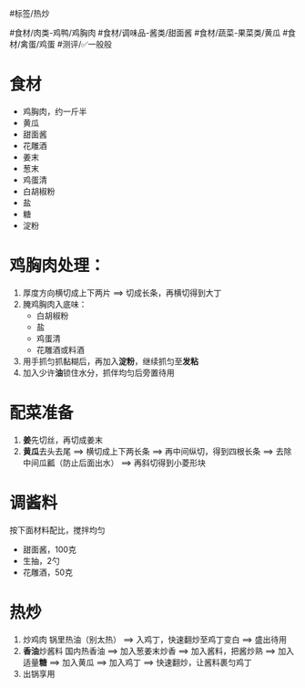 #标签/热炒 
 
#食材/肉类-鸡鸭/鸡胸肉 #食材/调味品-酱类/甜面酱 #食材/蔬菜-果菜类/黄瓜 #食材/禽蛋/鸡蛋 
#测评/✅一般般

# 食材
- 鸡胸肉，约一斤半
- 黄瓜
- 甜面酱
- 花雕酒
- 姜末
- 葱末
- 鸡蛋清
- 白胡椒粉
- 盐
- 糖
- 淀粉

# 鸡胸肉处理：
   1. 厚度方向横切成上下两片 ==> 切成长条，再横切得到大丁
   2. 腌鸡胸肉入底味：
      - 白胡椒粉
      - 盐
      - 鸡蛋清
      - 花雕酒或料酒
   3. 用手抓匀抓黏糊后，再加入**淀粉**，继续抓匀至**发粘**
   4. 加入少许**油**锁住水分，抓伴均匀后旁置待用
# 配菜准备
1. **姜**先切丝，再切成姜末
2. **黄瓜**去头去尾 
   ==> 横切成上下两长条 
   ==> 再中间纵切，得到四根长条 
   ==> 去除中间瓜瓤（防止后面出水）
   ==> 再斜切得到小菱形块
# 调酱料
按下面材料配比，搅拌均匀
   - 甜面酱，100克
   - 生抽，2勺
   - 花雕酒，50克
# 热炒
1. 炒鸡肉
   锅里热油（别太热）
   ==> 入鸡丁，快速翻炒至鸡丁变白 ==> 盛出待用
2. **香油**炒酱料
   国内热香油
   ==> 加入葱姜末炒香
   ==> 加入酱料，把酱炒熟
   ==> 加入适量**糖**
   ==> 加入黄瓜
   ==> 加入鸡丁
   ==> 快速翻炒，让酱料裹匀鸡丁
3. 出锅享用
   